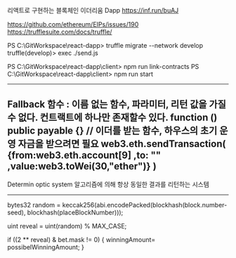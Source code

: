 리액트로 구현하는 블록체인 이더리움 Dapp
https://inf.run/buAJ





https://github.com/ethereum/EIPs/issues/190
https://trufflesuite.com/docs/truffle/


PS C:\GitWorkspace\react-dapp> truffle migrate --network develop
truffle(develop)> exec ./send.js

PS C:\GitWorkspace\react-dapp\client> npm run link-contracts
PS C:\GitWorkspace\react-dapp\client> npm run start

---
Fallback 함수 : 이름 없는 함수, 파라미터, 리턴 값을 가질수 없다. 컨트랙트에 하나만 존재할수 있다.
function () public payable {} // 이더를 받는 함수,  하우스의 초기 운영 자금을 받으려면 필요
web3.eth.sendTransaction(
    {from:web3.eth.account[9]
    ,to: ""
    ,value:web3.toWei(30,"ether")}
    )
----
Determin optic system
알고리즘에 의해 항상 동일한 결과를 리턴하는 시스템

----
bytes32 random = keccak256(abi.encodePacked(blockhash(block.number-seed), blockhash(placeBlockNumber)));

uint reveal = uint(random) % MAX_CASE;

if ((2 ** reveal) & bet.mask != 0) {
    winningAmount= possibelWinningAmount;
}